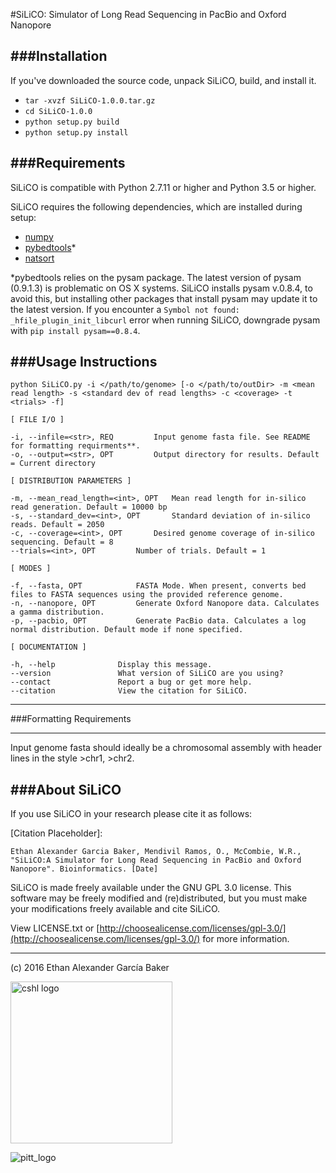 
#SiLiCO: Simulator of Long Read Sequencing in PacBio and Oxford Nanopore 


###Installation
---
If you've downloaded the source code, unpack SiLiCO, build, and install it.

+ `tar -xvzf SiLiCO-1.0.0.tar.gz`
+ `cd SiLiCO-1.0.0`
+ `python setup.py build`
+ `python setup.py install`

###Requirements
---
SiLiCO is compatible with Python 2.7.11 or higher and Python 3.5 or higher.

SiLiCO requires the following dependencies, which are installed during setup:

+ [numpy](http://www.numpy.org/)
+ [pybedtools](https://pythonhosted.org/pybedtools/)*
+ [natsort](http://pythonhosted.org/natsort/)

*pybedtools relies on the pysam package. The latest version of pysam (0.9.1.3) is problematic on OS X systems. SiLiCO installs pysam v.0.8.4, to avoid this, but installing other packages that install pysam may update it to the latest version. If you encounter a `Symbol not found: _hfile_plugin_init_libcurl` error when running SiLiCO, downgrade pysam with `pip install pysam==0.8.4`. 




###Usage Instructions
---

```
python SiLiCO.py -i </path/to/genome> [-o </path/to/outDir> -m <mean read length> -s <standard dev of read lengths> -c <coverage> -t <trials> -f]

[ FILE I/O ]

-i, --infile=<str>, REQ			Input genome fasta file. See README for formatting requirments**.
-o, --output=<str>, OPT			Output directory for results. Default = Current directory

[ DISTRIBUTION PARAMETERS ]

-m, --mean_read_length=<int>, OPT	Mean read length for in-silico read generation. Default = 10000 bp
-s, --standard_dev=<int>, OPT		Standard deviation of in-silico reads. Default = 2050
-c, --coverage=<int>, OPT		Desired genome coverage of in-silico sequencing. Default = 8
--trials=<int>, OPT			Number of trials. Default = 1 

[ MODES ] 

-f, --fasta, OPT 			FASTA Mode. When present, converts bed files to FASTA sequences using the provided reference genome.
-n, --nanopore, OPT 		Generate Oxford Nanopore data. Calculates a gamma distribution.
-p, --pacbio, OPT 			Generate PacBio data. Calculates a log normal distribution. Default mode if none specified.

[ DOCUMENTATION ] 

-h, --help				Display this message.
--version				What version of SiLiCO are you using?
--contact				Report a bug or get more help.
--citation				View the citation for SiLiCO.
```
---
###Formatting Requirements

---
Input genome fasta should ideally be a chromosomal assembly with header lines in the style >chr1, >chr2.


###About SiLiCO
---

If you use SiLiCO in your research please cite it as follows: 

[Citation Placeholder]:

`Ethan Alexander Garcia Baker, Mendivil Ramos, O., McCombie, W.R., "SiLiCO:A Simulator for Long Read Sequencing in PacBio and Oxford Nanopore". Bioinformatics. [Date]`

SiLiCO is made freely available under the GNU GPL 3.0 license.
This software may be freely modified and (re)distributed, but you must make your modifications freely available and cite SiLiCO.

View LICENSE.txt or [http://choosealicense.com/licenses/gpl-3.0/](http://choosealicense.com/licenses/gpl-3.0/) for more information.

---

(c) 2016 Ethan Alexander García Baker

<img src="https://www.cshl.edu/images/stories/about_us/logos/cshllogo_standard_RGB.png" alt="cshl logo" width="259"> 

![pitt_logo](http://www.communications.pitt.edu/images/shared/pitt.gif)

